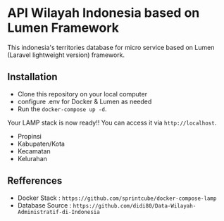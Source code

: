 # API Wilayah Indonesia based on Lumen Framework

This indonesia's territories database for micro service based on Lumen (Laravel lightweight version) framework.

## Installation

- Clone this repository on your local computer
- configure .env for Docker & Lumen as needed
- Run the `docker-compose up -d`.

Your LAMP stack is now ready!! You can access it via `http://localhost`.
- Propinsi
- Kabupaten/Kota
- Kecamatan
- Kelurahan

## Refferences

- Docker Stack : `https://github.com/sprintcube/docker-compose-lamp`
- Database Source : `https://github.com/didi80/Data-Wilayah-Administratif-di-Indonesia`
